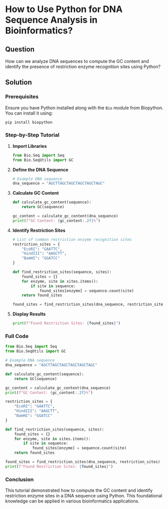 # How to Use Python for DNA Sequence Analysis in Bioinformatics?

## Question
How can we analyze DNA sequences to compute the GC content and identify the presence of restriction enzyme recognition sites using Python?

## Solution

### Prerequisites
Ensure you have Python installed along with the `Bio` module from Biopython. You can install it using:
```bash
pip install biopython
```

### Step-by-Step Tutorial

1. **Import Libraries**
   ```python
   from Bio.Seq import Seq
   from Bio.SeqUtils import GC
   ```

2. **Define the DNA Sequence**
   ```python
   # Example DNA sequence
   dna_sequence = "AGCTTAGCTAGCTAGCTAGCTAGC"
   ```

3. **Calculate GC Content**
   ```python
   def calculate_gc_content(sequence):
       return GC(sequence)

   gc_content = calculate_gc_content(dna_sequence)
   print(f"GC Content: {gc_content:.2f}%")
   ```

4. **Identify Restriction Sites**
   ```python
   # List of common restriction enzyme recognition sites
   restriction_sites = {
       "EcoRI": "GAATTC",
       "HindIII": "AAGCTT",
       "BamHI": "GGATCC"
   }

   def find_restriction_sites(sequence, sites):
       found_sites = {}
       for enzyme, site in sites.items():
           if site in sequence:
               found_sites[enzyme] = sequence.count(site)
       return found_sites

   found_sites = find_restriction_sites(dna_sequence, restriction_sites)
   ```

5. **Display Results**
   ```python
   print(f"Found Restriction Sites: {found_sites}")
   ```

### Full Code
```python
from Bio.Seq import Seq
from Bio.SeqUtils import GC

# Example DNA sequence
dna_sequence = "AGCTTAGCTAGCTAGCTAGCTAGC"

def calculate_gc_content(sequence):
    return GC(sequence)

gc_content = calculate_gc_content(dna_sequence)
print(f"GC Content: {gc_content:.2f}%")

restriction_sites = {
    "EcoRI": "GAATTC",
    "HindIII": "AAGCTT",
    "BamHI": "GGATCC"
}

def find_restriction_sites(sequence, sites):
    found_sites = {}
    for enzyme, site in sites.items():
        if site in sequence:
            found_sites[enzyme] = sequence.count(site)
    return found_sites

found_sites = find_restriction_sites(dna_sequence, restriction_sites)
print(f"Found Restriction Sites: {found_sites}")
```

### Conclusion
This tutorial demonstrated how to compute the GC content and identify restriction enzyme sites in a DNA sequence using Python. This foundational knowledge can be applied in various bioinformatics applications.